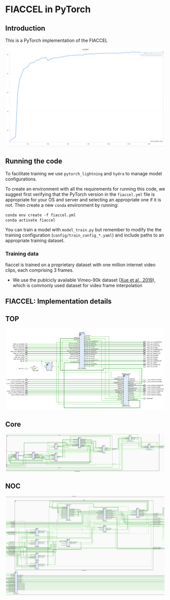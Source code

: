 # FIACCEL in PyTorch

## Introduction
This is a PyTorch implementation of the FIACCEL

<p align='center'>
    <img src="fig/val_psnr.png" width="500" center>
</p>

## Running the code
To facilitate training we use `pytorch_lightning` and `hydra` to manage model configurations.

To create an environment with all the requirements for running this code, we suggest first verifying that the PyTorch version in the `fiaccel.yml` file is appropriate for your OS and server and selecting an appropriate one if it is not.
Then create a new `conda` environment by running:
```
conda env create -f fiaccel.yml
conda activate fiaccel
```
You can train a model with `model_train.py` but remember to modify the the training configuration (`config/train_config_*.yaml`) and include paths to an appropriate training dataset.


### Training data

fiaccel is trained on a proprietary dataset with one million internet video clips, each comprising 3 frames.

- We use the publcicly available Vimeo-90k dataset ([Xue et al., 2019](https://arxiv.org/abs/1711.09078)), which is commonly used dataset for video frame interpolation

## FIACCEL: Implementation details

## TOP
<p align='center'>
    <img src="fig/FIACCEL_HW.png" width="500" center>
</p>

## Core
<p align='center'>
    <img src="fig/Core.png" width="500" center>
</p>

## NOC
<p align='center'>
    <img src="fig/NOC.png" width="500" center>
</p>

